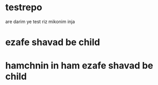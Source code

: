 # testrepo
are darim ye test riz mikonim inja
# ezafe shavad be child 
# hamchnin in ham ezafe shavad be child

